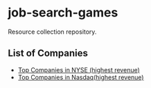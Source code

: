 # job-search-games
Resource collection repository.

## List of Companies
- [Top Companies in NYSE (highest revenue)](https://github.com/pr628/job-search-games/blob/main/listNYSE.md)
- [Top Companies in Nasdaq(highest revenue)](https://github.com/pr628/job-search-games/blob/main/listNasdaq.md)
